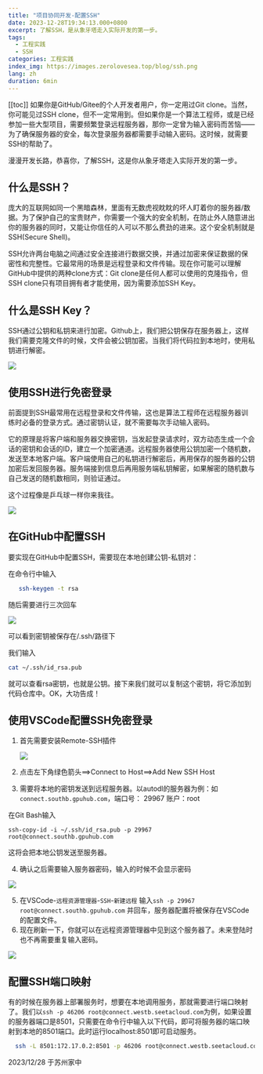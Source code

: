 ```yaml
---
title: "项目协同开发-配置SSH"
date: 2023-12-28T19:34:13.000+0800
excerpt: 了解SSH，是从象牙塔走入实际开发的第一步。
tags: 
  - 工程实践 
  - SSH
categories: 工程实践
index_img: https://images.zerolovesea.top/blog/ssh.png
lang: zh
duration: 6min
---
```

[[toc]]
如果你是GitHub/Gitee的个人开发者用户，你一定用过Git clone。当然，你可能见过SSH clone，但不一定常用到。但如果你是一个算法工程师，或是已经参加一些大型项目，需要频繁登录远程服务器，那你一定曾为输入密码而苦恼——为了确保服务器的安全，每次登录服务器都需要手动输入密码。这时候，就需要SSH的帮助了。

漫漫开发长路，恭喜你，了解SSH，这是你从象牙塔走入实际开发的第一步。

## 什么是SSH？

庞大的互联网如同一个黑暗森林，里面有无数虎视眈眈的坏人盯着你的服务器/数据。为了保护自己的宝贵财产，你需要一个强大的安全机制，在防止外人随意进出你的服务器的同时，又能让你信任的人可以不那么费劲的进来。这个安全机制就是SSH(Secure Shell)。

SSH允许两台电脑之间通过安全连接进行数据交换，并通过加密来保证数据的保密性和完整性。它最常用的场景是远程登录和文件传输。现在你可能可以理解GitHub中提供的两种clone方式：Git clone是任何人都可以使用的克隆指令，但SSH clone只有项目拥有者才能使用，因为需要添加SSH Key。

## 什么是SSH Key？

SSH通过公钥和私钥来进行加密。Github上，我们把公钥保存在服务器上，这样我们需要克隆文件的时候，文件会被公钥加密。当我们将代码拉到本地时，使用私钥进行解密。

![](https://pic1.zhimg.com/80/v2-36ad882e79e96fc67fda66e3f613b878_720w.webp)

## 使用SSH进行免密登录

前面提到SSH最常用在远程登录和文件传输，这也是算法工程师在远程服务器训练时必备的登录方式。通过密钥认证，就不需要每次手动输入密码。

它的原理是将客户端和服务器交换密钥，当发起登录请求时，双方动态生成一个会话的密钥和会话的ID，建立一个加密通道。远程服务器使用公钥加密一个随机数，发送至本地客户端。客户端使用自己的私钥进行解密后，再用保存的服务器的公钥加密后发回服务器。服务端接到信息后再用服务端私钥解密，如果解密的随机数与自己发送的随机数相同，则验证通过。

这个过程像是乒乓球一样你来我往。

![](https://pic1.zhimg.com/80/v2-ad1496bf71ffa3b0cc28a8833a7c781c_720w.webp)


## 在GitHub中配置SSH

要实现在GitHub中配置SSH，需要现在本地创建公钥-私钥对：

在命令行中输入

```bash
   ssh-keygen -t rsa
```
随后需要进行三次回车

![](https://images.zerolovesea.top/blog/231228-1.png)


可以看到密钥被保存在/.ssh/路径下

我们输入

```bash
cat ~/.ssh/id_rsa.pub
```

就可以查看rsa密钥，也就是公钥。接下来我们就可以复制这个密钥，将它添加到代码仓库中。OK，大功告成！

## 使用VSCode配置SSH免密登录

1. 首先需要安装Remote-SSH插件

   ![](https://www.autodl.com/docs/vscode.assets/image-20210916200211959.png)
   
2. 点击左下角绿色箭头==>Connect to Host==>Add New SSH Host

3. 需要将本地的密钥发送到远程服务器。以autodl的服务器为例：如`connect.southb.gpuhub.com`，端口号： 29967  账户：root

在Git Bash输入

   ```
   ssh-copy-id -i ~/.ssh/id_rsa.pub -p 29967 root@connect.southb.gpuhub.com
   ```

这将会把本地公钥发送至服务器。

4. 确认之后需要输入服务器密码，输入的时候不会显示密码

![](https://images.zerolovesea.top/blog/231228-2.png)

5. 在VSCode-`远程资源管理器`-`SSH`-`新建远程` 输入`ssh -p 29967 root@connect.southb.gpuhub.com` 并回车，服务器配置将被保存在VSCode的配置文件。
6.  现在刷新一下，你就可以在远程资源管理器中见到这个服务器了。未来登陆时也不再需要重复输入密码。

![](https://images.zerolovesea.top/blog/231228-3.png)

## 配置SSH端口映射

有的时候在服务器上部署服务时，想要在本地调用服务，那就需要进行端口映射了。我们以`ssh -p 46206 root@connect.westb.seetacloud.com`为例，如果设置的服务器端口是8501，只需要在命令行中输入以下代码，即可将服务器的端口映射到本地的8501端口。此时运行localhost:8501即可启动服务。

 ```bash
   ssh -L 8501:172.17.0.2:8501 -p 46206 root@connect.westb.seetacloud.com
 ```

2023/12/28 于苏州家中
